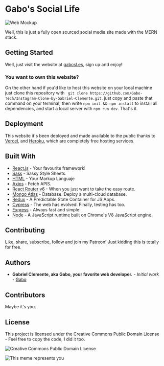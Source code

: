 # Gabo's Social Life

![Web Mockup](Mockup.png) 


Well, this is just a fully open sourced social media site made with the MERN stack.

## Getting Started

Well, just visit the website at [gabosl.es](), sign up and enjoy! 

### You want to own this website?

On the other hand if you'd like to host this website on your local machine just clone this repository with ``` git clone https://github.com/Gabo-Tech/Instagram-Clone-by-Gabriel-Clemente.git```. just copy and paste that command on your terminal, then write ```npm init && npm install```  to install all dependencies, and start a local server with ```npm run dev```. That's it.

## Deployment

This website it's been deployed and made available to the public thanks to [Vercel](https://vercel.com), and [Heroku](https://heroku.com), which are completely free hosting services.

## Built With
- [React.js](https://reactjs.org/) - Your favourite framework!
- [Sass](https://sass-lang.com/) - Sassy Style Sheets.
- [HTML](https://html.com/) - Your Markup Languaje
- [Axios](https://axios-http.com/) - Fetch APIS.
- [React Router v6](https://reactrouter.com/) - When you just want to take the easy route.
- [Mongo Atlas](https://www.mongodb.com/atlas/database) - Database. Deploy a multi-cloud database.
- [Redux](https://redux.js.org/) - A Predictable State Container for JS Apps.
- [Cypress](https://www.cypress.io/) - The web has evolved. Finally, testing has too.
- [Express](https://expressjs.com/) - Always fast and simple.
- [Node](https://nodejs.org/) - A JavaScript runtime built on Chrome's V8 JavaScript engine.

## Contributing

  Like, share, subscribe, follow and join my Patreon! Just kidding this is totally for free. 

## Authors

* **Gabriel Clemente, aka Gabo, your favorite web developer.** - *Initial work* - [Gabo](https://github.com/Gabo-Tech)

## Contributors

Maybe it's you.

## License

This project is licensed under the Creative Commons Public Domain License - Feel free to copy the code, I did it too.

![Creative Commons Public Domain License](https://upload.wikimedia.org/wikipedia/commons/thumb/8/84/Public_Domain_Mark_button.svg/220px-Public_Domain_Mark_button.svg.png)

![This meme represents you](https://preview.redd.it/hwurhp7crzf81.png?auto=webp&s=3f230e79f360c9fbc9394e70ea72330391bf8f27)
